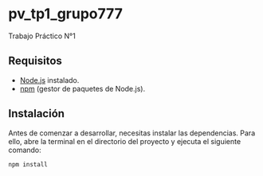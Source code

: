# pv_tp1_grupo777

Trabajo Práctico N°1

## Requisitos

- [Node.js](https://nodejs.org) instalado.
- [npm](https://www.npmjs.com) (gestor de paquetes de Node.js).

## Instalación

Antes de comenzar a desarrollar, necesitas instalar las dependencias. Para ello,
 abre la terminal en el directorio del proyecto y ejecuta el siguiente comando:

```bash
npm install
